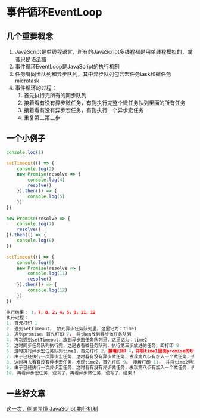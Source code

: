 # 事件循环EventLoop

## 几个重要概念
1. JavaScript是单线程语言，所有的JavaScript多线程都是用单线程模拟的，或者只是语法糖
2. 事件循环EventLoop是JavaScript的执行机制
3. 任务有同步队列和异步队列，其中异步队列包含宏任务task和微任务microtask
4. 事件循环的过程：
    1. 首先执行完所有的同步队列
    2. 接着看有没有异步微任务，有则执行完整个微任务队列里面的所有任务
    3. 接着看有没有异步宏任务，有则执行一个异步宏任务
    4. 重复第二第三步

## 一个小例子

```js
console.log(1)

setTimeout(() => {
    console.log(2)
    new Promise(resolve => {
        console.log(4)
        resolve()
    }).then(() => {
        console.log(5)
    })
})

new Promise(resolve => {
    console.log(7)
    resolve()
}).then(() => {
    console.log(8)
})

setTimeout(() => {
    console.log(9)
    new Promise(resolve => {
        console.log(11)
        resolve()
    }).then(() => {
        console.log(12)
    })
})

执行结果： 1，7，8，2，4，5，9，11，12
执行过程：
1. 首先打印 1
2. 遇到setTimeout， 放到异步任务队列里，这里记为：time1
3. 遇到promise，首先打印 7， 将then放到异步微任务队列
4. 再次遇到setTimeout，放到异步宏任务队列里，这里记为：time2
5. 这时同步任务队列执行完，这是去看微任务队列，执行第三步放进的任务，即打印 8
6. 这时执行异步宏任务队列time1，首先打印 2，接着打印 4，并将time1里面promise的then放到异步微队列里
7. 由于已经执行一次异步宏任务，这时看有没有异步微任务，发现第六步有加入一个微任务，执行打印 5
8. 这时再去看有没有异步宏任务，发现time2，首先打印 9， 接着打印 11， 并将time2里面promise的then放到异步微队列里
9. 由于已经执行一次异步宏任务，这时看有没有异步微任务，发现第八步有加入一个微任务，执行打印 12
10. 再看异步宏任务，没有了，再看异步微任务，没有了，结束！
```
## 一些好文章
[这一次，彻底弄懂 JavaScript 执行机制](https://juejin.im/post/59e85eebf265da430d571f89)
